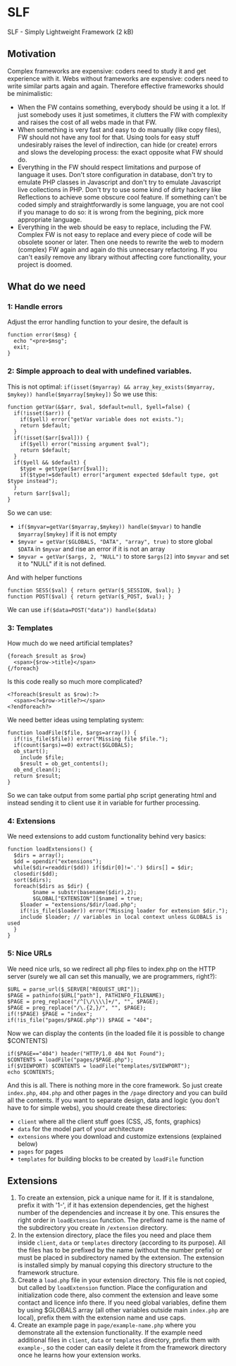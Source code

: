 # SLF
SLF - Simply Lightweight Framework (2 kB)

## Motivation
Complex frameworks are expensive: coders need to study it and get experience with it. Webs without frameworks are expensive: coders need to write similar parts again and again. Therefore effective frameworks should be minimalistic:

 - When the FW contains something, everybody should be using it a lot. If just somebody uses it just sometimes, it clutters the FW with complexity and raises the cost of all webs made in that FW.
 - When something is very fast and easy to do manually (like copy files), FW should not have any tool for that. Using tools for easy stuff undesirably raises the level of indirection, can hide (or create) errors and slows the developing process: the exact opposite what FW should do.
 - Everything in the FW should respect limitations and purpose of language it uses. Don't store configuration in database, don't try to emulate PHP classes in Javascript and don't try to emulate Javascript live collections in PHP. Don't try to use some kind of dirty hackery like Reflections to achieve some obscure cool feature. If something can't be coded simply and straightforwardly is some language, you are not cool if you manage to do so: it is wrong from the begining, pick more appropriate language.
 - Everything in the web should be easy to replace, including the FW. Complex FW is not easy to replace and every piece of code will be obsolete sooner or later. Then one needs to rewrite the web to modern (complex) FW again and again do this unnecesary refactoring. If you can't easily remove any library without affecting core functionality, your project is doomed.

## What do we need
### 1: Handle errors
Adjust the error handling function to your desire, the default is
```
function error($msg) {
  echo "<pre>$msg";
  exit;
}
```

### 2: Simple approach to deal with undefined variables.
This is not optimal: `if(isset($myarray) && array_key_exists($myarray, $mykey)) handle($myarray[$mykey])`
So we use this:
```
function getVar(&$arr, $val, $default=null, $yell=false) {
  if(!isset($arr)) {
    if($yell) error("getVar variable does not exists.");
    return $default;
  }
  if(!isset($arr[$val])) {
    if($yell) error("missing argument $val");
    return $default;
  }
  if($yell && $default) {
    $type = gettype($arr[$val]);
    if($type!=$default) error("argument expected $default type, got $type instead");
  }
  return $arr[$val];
}
```
So we can use:

- `if($myvar=getVar($myarray,$mykey)) handle($myvar)` to handle `$myarray[$mykey]` if it is not empty
- `$myvar = getVar($GLOBALS, "DATA", "array", true)` to store global `$DATA` in `$myvar` and rise an error if it is not an array
- `$myvar = getVar($args, 2, "NULL")` to store `$args[2]` into `$myvar` and set it to "NULL" if it is not defined.

And with helper functions
```
function SESS($val) { return getVar($_SESSION, $val); }
function POST($val) { return getVar($_POST, $val); }
```
We can use `if($data=POST("data")) handle($data)`

### 3: Templates
How much do we need artificial templates?
```
{foreach $result as $row}
  <span>{$row->title}</span>
{/foreach}
```
Is this code really so much more complicated?
```
<?foreach($result as $row):?>
  <span><?=$row->title?></span>
<?endforeach?>
```
We need better ideas using templating system:
```
function loadFile($file, $args=array()) {
  if(!is_file($file)) error("Missing file $file.");
  if(count($args)==0) extract($GLOBALS);
  ob_start();
    include $file;
    $result = ob_get_contents();
  ob_end_clean();
  return $result;
}
```
So we can take output from some partial php script generating html and instead sending it to client use it in variable for further processing.

### 4: Extensions
We need extensions to add custom functionality behind very basics:
```
function loadExtensions() {
  $dirs = array();
  $dd = opendir("extensions");
  while($dir=readdir($dd)) if($dir[0]!='.') $dirs[] = $dir;
  closedir($dd);
  sort($dirs);
  foreach($dirs as $dir) {
		$name = substr(basename($dir),2);
		$GLOBAL["EXTENSION"][$name] = true;
    $loader = "extensions/$dir/load.php";
    if(!is_file($loader)) error("Missing loader for extension $dir.");
    include $loader; // variables in local context unless GLOBALS is used
  }
}
```

### 5: Nice URLs
We need nice urls, so we redirect all php files to index.php on the HTTP server (surely we all can set this manually, we are programmers, right?):
```
$URL = parse_url($_SERVER["REQUEST_URI"]);
$PAGE = pathinfo($URL["path"], PATHINFO_FILENAME);
$PAGE = preg_replace("/^[\/\\\\]+/", "", $PAGE);
$PAGE = preg_replace("/\.{2,}/", "", $PAGE);
if(!$PAGE) $PAGE = "index";
if(!is_file("pages/$PAGE.php")) $PAGE = "404";
```
Now we can display the contents (in the loaded file it is possible to change $CONTENTS)
```
if($PAGE=="404") header("HTTP/1.0 404 Not Found");
$CONTENTS = loadFile("pages/$PAGE.php");
if($VIEWPORT) $CONTENTS = loadFile("templates/$VIEWPORT");
echo $CONTENTS;
```

And this is all. There is nothing more in the core framework. So just create `index.php`, `404.php` and other pages in the `/page` directory and you can build all the contents. If you want to separate design, data and logic (you don't have to for simple webs), you should create these directories:
- `client` where all the client stuff goes (CSS, JS, fonts, graphics)
- `data` for the model part of your architecture
- `extensions` where you download and customize extensions (explained below)
- `pages` for pages
- `templates` for building blocks to be created by `loadFile` function

## Extensions
1. To create an extension, pick a unique name for it. If it is standalone, prefix it with '1-', if it has extension dependencies, get the highest number of the dependencies and increase it by one. This ensures the right order in `loadExtension` function. The prefixed name is the name of the subdirectory you create in `/extension` directory.
2. In the extension directory, place the files you need and place them inside `client`, `data` or `templates` directory (according to its purpose). All the files has to be prefixed by the name (without the number prefix) or must be placed in subdirectory named by the extension. The extension is installed simply by manual copying this directory structure to the framework structure.
3. Create a `load.php` file in your extension directory. This file is not copied, but called by `loadExtension` function. Place the configuration and initialization code there, also comment the extension and leave some contact and licence info there. If you need global variables, define them by using $GLOBALS array (all other variables outside main `index.php` are local), prefix them with the extension name and use caps.
4. Create an example page in `page/example-name.php` where you demonstrate all the extension functionality. If the example need additional files in `client`, `data` or `templates` directory, prefix them with `example-`, so the coder can easily delete it from the framework directory once he learns how your extension works.
